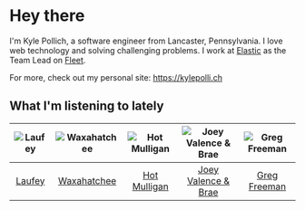 # Hey there


I'm Kyle Pollich, a software engineer from Lancaster, Pennsylvania. I love web technology and solving challenging problems.
I work at [Elastic](https://www.elastic.co/) as the Team Lead on [Fleet](https://www.elastic.co/guide/en/fleet/current/fleet-overview.html).

For more, check out my personal site: https://kylepolli.ch

## What I'm listening to lately

<!-- begin artists -->
  |![Laufey](https://i.scdn.co/image/ab6761610000f17898c2527b85500f68f53084f2)|![Waxahatchee](https://i.scdn.co/image/ab6761610000f178909fb4e2a0d9c0f880174263)|![Hot Mulligan](https://i.scdn.co/image/ab6761610000f178f9e7e0a231136fa7894c4882)|![Joey Valence & Brae](https://i.scdn.co/image/ab6761610000f178a716924ea0257629b35848cc)|![Greg Freeman](https://i.scdn.co/image/ab6761610000f178e48e098f42d493f87169c599)|
  |:---:|:---:|:---:|:---:|:---:|
  |[Laufey](https://open.spotify.com/artist/7gW0r5CkdEUMm42w9XpyZO)|[Waxahatchee](https://open.spotify.com/artist/5IWCU0V9evBlW4gIeGY4zF)|[Hot Mulligan](https://open.spotify.com/artist/1lKZzN2d4IqiEYxyECIEHI)|[Joey Valence & Brae](https://open.spotify.com/artist/1q4618qKswelCGLoanFKQh)|[Greg Freeman](https://open.spotify.com/artist/7naOvlP3zuvwVn7hiSeGwJ)|
<!-- end artists -->
